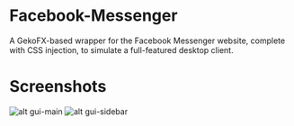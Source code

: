 # Facebook-Messenger
A GekoFX-based wrapper for the Facebook Messenger website, complete with CSS injection, to simulate a full-featured desktop client.

# Screenshots
![alt gui-main](https://raw.github.com/DeathIsUnknown/Facebook-Messenger/master/Screenshots/Main.png)
![alt gui-sidebar](https://raw.github.com/DeathIsUnknown/Facebook-Messenger/master/Screenshots/Sidebar.png)
